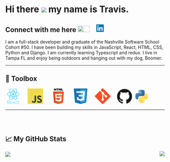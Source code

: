 # Hi there <img src="https://raw.githubusercontent.com/MartinHeinz/MartinHeinz/master/wave.gif" width="30px"> my name is Travis.
<!-- <img align="right" src="https://media3.giphy.com/media/QTfX9Ejfra3ZmNxh6B/giphy.gif?cid=ecf05e47zrqzrfde35f67jfkvbjzri6zh6dd7s2mxfmos0xq&rid=giphy.gif&ct=s" alt="My Project GIF" width="230" height="220">  -->
<!-- <img src="https://media4.giphy.com/media/z8jK3wZUCvZJcCx7DP/giphy.gif?cid=790b7611bf2938ae8f877b36e62b3fd7099e5527ae9ae34d&rid=giphy.gif&ct=s" alt="My Project GIF" width="400" height="120"> -->



 ## <b>Connect with me here</b>&nbsp;<img src="https://media.giphy.com/media/ZuZYKCYJdl30OspQhM/giphy.gif" height="20" width="38"> &nbsp;&nbsp;&nbsp;<a href="https://www.linkedin.com/in/travish-io/"><img src="https://raw.githubusercontent.com/devicons/devicon/2ae2a900d2f041da66e950e4d48052658d850630/icons/linkedin/linkedin-original.svg" width="25" height="25" /></a> &nbsp;&nbsp;&nbsp;&nbsp;&nbsp; </a> &nbsp;&nbsp;&nbsp;&nbsp;&nbsp;  
                            


<!-- [![Linkedin](https://img.shields.io/linkedin) LinkedIn](https://www.linkedin.com/BGMakesItHappen) -->


<p align="left">I am a full-stack developer and graduate of the Nashville Software School Cohort #50. I have been building my skills in JavaScript, React, HTML, CSS, Python and Django. I am currently learning Typescript and redux. I live in Tampa FL and enjoy being outdoors and hanging out with my dog, Boomer.</p>

---

## 🧰 Toolbox
<div>
<img src="https://raw.githubusercontent.com/devicons/devicon/2ae2a900d2f041da66e950e4d48052658d850630/icons/react/react-original-wordmark.svg" width="50" height="50"/>&nbsp;&nbsp;&nbsp;&nbsp; <img src="https://raw.githubusercontent.com/devicons/devicon/2ae2a900d2f041da66e950e4d48052658d850630/icons/javascript/javascript-original.svg" width="50" height="50"/> &nbsp;&nbsp;&nbsp;&nbsp; <img src="https://raw.githubusercontent.com/devicons/devicon/2ae2a900d2f041da66e950e4d48052658d850630/icons/html5/html5-original-wordmark.svg" width="50" height="50"/> &nbsp;&nbsp;&nbsp;&nbsp;<img src="https://raw.githubusercontent.com/devicons/devicon/2ae2a900d2f041da66e950e4d48052658d850630/icons/css3/css3-original.svg" width="50" height="50"/>&nbsp;&nbsp;&nbsp;&nbsp; <img src="https://raw.githubusercontent.com/devicons/devicon/2ae2a900d2f041da66e950e4d48052658d850630/icons/git/git-original.svg" width="50" height="50"/>&nbsp;&nbsp;&nbsp;&nbsp; <img src="https://raw.githubusercontent.com/devicons/devicon/2ae2a900d2f041da66e950e4d48052658d850630/icons/github/github-original.svg" width="50" height="50"/>
<img src="https://raw.githubusercontent.com/devicons/devicon/2ae2a900d2f041da66e950e4d48052658d850630/icons/python/python-original.svg" width="50" height="50"/></div>

---

<br><br>

## &#x1f4c8; My GitHub Stats

<a href="https://github.com/anuraghazra/github-readme-stats">
 <img align="center" height="200" src="https://github-readme-stats.vercel.app/api/top-langs/?username=travish-io&hide=java,scss&theme=ocean_dark" />
 </a>

<a href="https://github.com/anuraghazra/github-readme-stats">       
<img align="right" height="200" src="https://github-readme-stats.vercel.app/api?username=travish-io&theme=ocean_dark" /> 
</a> 
 

<!--
**travish-io/travish-io** is a ✨ _special_ ✨ repository because its `README.md` (this file) appears on your GitHub profile.

Here are some ideas to get you started:

- 🔭 I’m currently working on ...
- 🌱 I’m currently learning ...
- 👯 I’m looking to collaborate on ...
- 🤔 I’m looking for help with ...
- 💬 Ask me about ...
- 📫 How to reach me: ...
- 😄 Pronouns: ...
- ⚡ Fun fact: ...
-->
